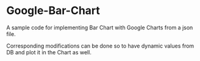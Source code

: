 # Google-Bar-Chart

A sample code for implementing Bar Chart with Google Charts from a json file.

Corresponding modifications can be done so to have dynamic values from DB and plot it in the Chart as well.
